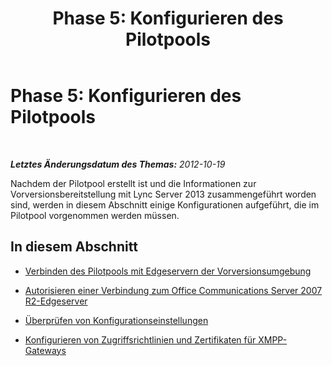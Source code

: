 ﻿---
title: 'Phase 5: Konfigurieren des Pilotpools'
TOCTitle: 'Phase 5: Konfigurieren des Pilotpools'
ms:assetid: 190faee2-e2d6-45cb-8315-f39e477df418
ms:mtpsurl: https://technet.microsoft.com/de-de/library/JJ204717(v=OCS.15)
ms:contentKeyID: 49293316
ms.date: 05/19/2016
mtps_version: v=OCS.15
ms.translationtype: HT
---

# Phase 5: Konfigurieren des Pilotpools

 

_**Letztes Änderungsdatum des Themas:** 2012-10-19_

Nachdem der Pilotpool erstellt ist und die Informationen zur Vorversionsbereitstellung mit Lync Server 2013 zusammengeführt worden sind, werden in diesem Abschnitt einige Konfigurationen aufgeführt, die im Pilotpool vorgenommen werden müssen.

## In diesem Abschnitt

  - [Verbinden des Pilotpools mit Edgeservern der Vorversionsumgebung](connect-pilot-pool-to-legacy-edge-servers_1.md)

  - [Autorisieren einer Verbindung zum Office Communications Server 2007 R2-Edgeserver](authorize-connection-to-office-communications-server-2007-r2-edge-server.md)

  - [Überprüfen von Konfigurationseinstellungen](verify-configuration-settings_1.md)

  - [Konfigurieren von Zugriffsrichtlinien und Zertifikaten für XMPP-Gateways](configure-xmpp-gateway-access-policies-and-certificates_1.md)

